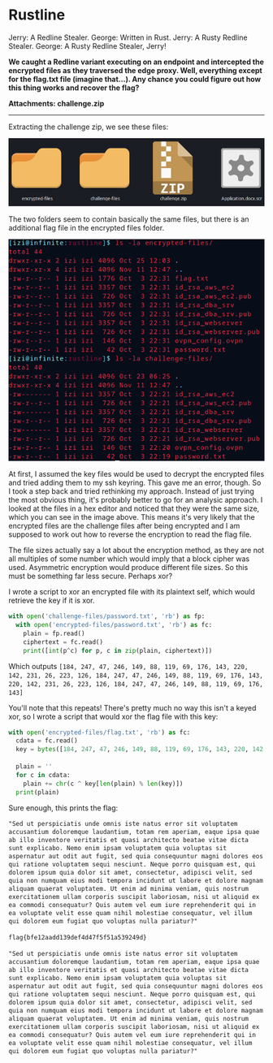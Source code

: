 # Rustline

Jerry: A Redline Stealer.
George: Written in Rust.
Jerry: A Rusty Redline Stealer.
George: A Rusty Redline Stealer, Jerry!

**We caught a Redline variant executing on an endpoint and intercepted the encrypted files as they traversed the edge proxy. Well, everything except for the flag.txt file (imagine that...). Any chance you could figure out how this thing works and recover the flag?**

**Attachments: challenge.zip**

---

Extracting the challenge zip, we see these files:

![screenshot](https://github.com/mythemeria/ctf-writeups/blob/main/images/11112024-124726.png?raw=true)

The two folders seem to contain basically the same files, but there is an additional flag file in the encrypted files folder.

![screenshot](https://github.com/mythemeria/ctf-writeups/blob/main/images/11112024-125227.png?raw=true)

At first, I assumed the key files would be used to decrypt the encrypted files and tried adding them to my ssh keyring. This gave me an error, though. So I took a step back and tried rethinking my approach. Instead of just trying the most obvious thing, it's probably better to go for an analysic approach. I looked at the files in a hex editor and noticed that they were the same size, which you can see in the image above. This means it's very likely that the encrypted files are the challenge files after being encrypted and I am supposed to work out how to reverse the encryption to read the flag file.

The file sizes actually say a lot about the encryption method, as they are not all multiples of some number which would imply that a block cipher was used. Asymmetric encryption would produce different file sizes. So this must be something far less secure. Perhaps xor?

I wrote a script to xor an encrypted file with its plaintext self, which would retrieve the key if it is xor.

```python
with open('challenge-files/password.txt', 'rb') as fp:
  with open('encrypted-files/password.txt', 'rb') as fc:
    plain = fp.read()
    ciphertext = fc.read()
    print([int(p^c) for p, c in zip(plain, ciphertext)])
```

Which outputs `[184, 247, 47, 246, 149, 88, 119, 69, 176, 143, 220, 142, 231, 26, 223, 126, 184, 247, 47, 246, 149, 88, 119, 69, 176, 143, 220, 142, 231, 26, 223, 126, 184, 247, 47, 246, 149, 88, 119, 69, 176, 143]`

You'll note that this repeats! There's pretty much no way this isn't a keyed xor, so I wrote a script that would xor the flag file with this key:

```python
with open('encrypted-files/flag.txt', 'rb') as fc:
  cdata = fc.read()
  key = bytes([184, 247, 47, 246, 149, 88, 119, 69, 176, 143, 220, 142, 231, 26, 223, 126])
  
  plain = ''
  for c in cdata:
    plain += chr(c ^ key[len(plain) % len(key)])
  print(plain)
```

Sure enough, this prints the flag:

```
"Sed ut perspiciatis unde omnis iste natus error sit voluptatem accusantium doloremque laudantium, totam rem aperiam, eaque ipsa quae ab illo inventore veritatis et quasi architecto beatae vitae dicta sunt explicabo. Nemo enim ipsam voluptatem quia voluptas sit aspernatur aut odit aut fugit, sed quia consequuntur magni dolores eos qui ratione voluptatem sequi nesciunt. Neque porro quisquam est, qui dolorem ipsum quia dolor sit amet, consectetur, adipisci velit, sed quia non numquam eius modi tempora incidunt ut labore et dolore magnam aliquam quaerat voluptatem. Ut enim ad minima veniam, quis nostrum exercitationem ullam corporis suscipit laboriosam, nisi ut aliquid ex ea commodi consequatur? Quis autem vel eum iure reprehenderit qui in ea voluptate velit esse quam nihil molestiae consequatur, vel illum qui dolorem eum fugiat quo voluptas nulla pariatur?"

flag{bfe12aadd139def4d47f5f51a539249d}

"Sed ut perspiciatis unde omnis iste natus error sit voluptatem accusantium doloremque laudantium, totam rem aperiam, eaque ipsa quae ab illo inventore veritatis et quasi architecto beatae vitae dicta sunt explicabo. Nemo enim ipsam voluptatem quia voluptas sit aspernatur aut odit aut fugit, sed quia consequuntur magni dolores eos qui ratione voluptatem sequi nesciunt. Neque porro quisquam est, qui dolorem ipsum quia dolor sit amet, consectetur, adipisci velit, sed quia non numquam eius modi tempora incidunt ut labore et dolore magnam aliquam quaerat voluptatem. Ut enim ad minima veniam, quis nostrum exercitationem ullam corporis suscipit laboriosam, nisi ut aliquid ex ea commodi consequatur? Quis autem vel eum iure reprehenderit qui in ea voluptate velit esse quam nihil molestiae consequatur, vel illum qui dolorem eum fugiat quo voluptas nulla pariatur?"
```